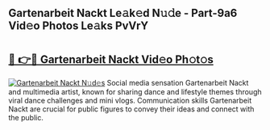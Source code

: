 ## Gartenarbeit Nackt Le𝚊k𝚎d N𝚞𝚍e - Part-9a6 Vid𝚎o Photos Le𝚊ks PvVrY

# <h2><a href="http://fb2o43.evod.top/?m=Gartenarbeit+Nackt">🔗 👉🔴 Gartenarbeit Nackt Vid𝚎o Ph𝚘t𝚘s</a></h2>

[![Gartenarbeit Nackt N𝚞d𝚎s](https://i.imgur.com/8V9OHl7.gif)](http://fb2o43.evod.top/?m=Gartenarbeit+Nackt)
Social media sensation Gartenarbeit Nackt and multimedia artist, known for sharing dance and lifestyle themes through viral dance challenges and mini vlogs. Communication skills Gartenarbeit Nackt are crucial for public figures to convey their ideas and connect with the public. 
